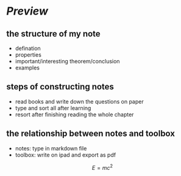 # *Preview*

## the structure of my note

- defination
- properties
- important/interesting theorem/conclusion
- examples

## steps of constructing notes

- read books and write down the questions on paper
- type and sort all after learning
- resort after finishing reading the whole chapter 

## the relationship between notes and toolbox

- notes: type in markdown file
- toolbox: write on ipad and export as pdf

$$ E = mc^2 $$ 